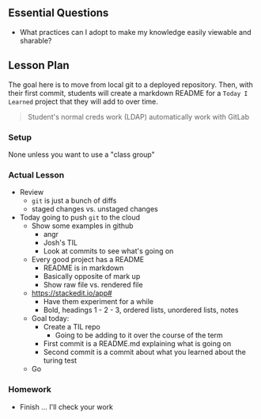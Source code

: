 ## Essential Questions

- What practices can I adopt to make my knowledge easily viewable and sharable?

## Lesson Plan

The goal here is to move from local git to a deployed repository. Then, with
their first commit, students will create a markdown README for a `Today I Learned`
project that they will add to over time.

> Student's normal creds work (LDAP) automatically work with GitLab

### Setup

None unless you want to use a "class group"

### Actual Lesson

- Review
    - `git` is just a bunch of diffs
    - staged changes vs. unstaged changes
- Today going to push `git` to the cloud
    - Show some examples in github
        - angr
        - Josh's TIL
        - Look at commits to see what's going on
    - Every good project has a README
        - README is in markdown
        - Basically opposite of mark up
        - Show raw file vs. rendered file
    - https://stackedit.io/app#
        - Have them experiment for a while
        - Bold, headings 1 - 2 - 3, ordered lists, unordered lists, notes
    - Goal today:
        - Create a TIL repo
            - Going to be adding to it over the course of the term
        - First commit is a README.md explaining what is going on
        - Second commit is a commit about what you learned about the turing test
    - Go

### Homework

- Finish ... I'll check your work
